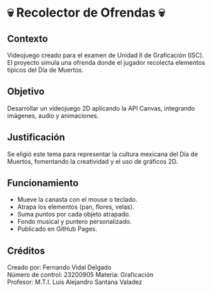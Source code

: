# 💀 Recolector de Ofrendas 💀

## Contexto
Videojuego creado para el examen de Unidad II de Graficación (ISC).  
El proyecto simula una ofrenda donde el jugador recolecta elementos típicos del Día de Muertos.

## Objetivo
Desarrollar un videojuego 2D aplicando la API Canvas, integrando imágenes, audio y animaciones.

## Justificación
Se eligió este tema para representar la cultura mexicana del Día de Muertos, fomentando la creatividad y el uso de gráficos 2D.

## Funcionamiento
- Mueve la canasta con el mouse o teclado.
- Atrapa los elementos (pan, flores, velas).
- Suma puntos por cada objeto atrapado.
- Fondo musical y puntero personalizado.
- Publicado en GitHub Pages.

## Créditos
Creado por: Fernando Vidal Delgado  
Número de control: 23200905 
Materia: Graficación  
Profesor: M.T.I. Luis Alejandro Santana Valadez
